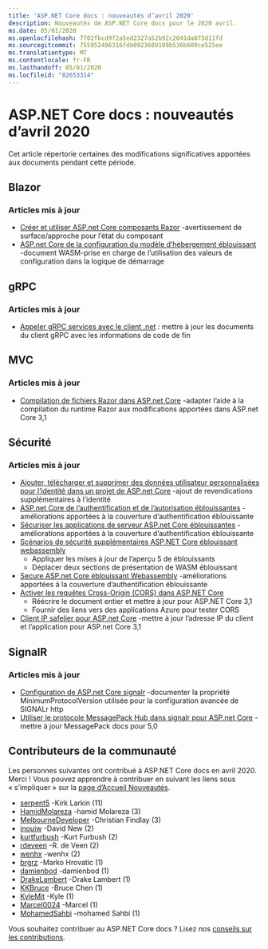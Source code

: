 ```yaml
---
title: 'ASP.NET Core docs : nouveautés d’avril 2020'
description: Nouveautés de ASP.NET Core docs pour le 2020 avril.
ms.date: 05/01/2020
ms.openlocfilehash: 7f02fbcd9f2a5ed2327a52b92c2041da073d11fd
ms.sourcegitcommit: 755952496316fdb0923689109b536b609ce525ee
ms.translationtype: MT
ms.contentlocale: fr-FR
ms.lasthandoff: 05/01/2020
ms.locfileid: "82653314"
---
```

# <a name="aspnet-core-docs-whats-new-for-april-2020"></a>ASP.NET Core docs : nouveautés d’avril 2020

Cet article répertorie certaines des modifications significatives apportées aux documents pendant cette période.

## <a name="blazor"></a>Blazor

### <a name="updated-articles"></a>Articles mis à jour

- [Créer et utiliser ASP.net Core composants Razor](../blazor/components.md) -avertissement de surface/approche pour l’état du composant
- [ASP.net Core de la configuration du modèle d’hébergement éblouissant](../blazor/hosting-model-configuration.md) -document WASM-prise en charge de l’utilisation des valeurs de configuration dans la logique de démarrage

## <a name="grpc"></a>gRPC

### <a name="updated-articles"></a>Articles mis à jour

- [Appeler gRPC services avec le client .net](../grpc/client.md) : mettre à jour les documents du client gRPC avec les informations de code de fin

## <a name="mvc"></a>MVC

### <a name="updated-articles"></a>Articles mis à jour

- [Compilation de fichiers Razor dans ASP.net Core](../mvc/views/view-compilation.md) -adapter l’aide à la compilation du runtime Razor aux modifications apportées dans ASP.net Core 3,1

## <a name="security"></a>Sécurité

### <a name="updated-articles"></a>Articles mis à jour

- [Ajouter, télécharger et supprimer des données utilisateur personnalisées pour l’identité dans un projet de ASP.net Core](../security/authentication/add-user-data.md) -ajout de revendications supplémentaires à l’identité
- [ASP.net Core de l’authentification et de l’autorisation éblouissantes](../security/blazor/index.md) -améliorations apportées à la couverture d’authentification éblouissante
- [Sécuriser les applications de serveur ASP.net Core éblouissantes](../security/blazor/server.md) -améliorations apportées à la couverture d’authentification éblouissante
- [Scénarios de sécurité supplémentaires ASP.NET Core éblouissant webassembly](../security/blazor/webassembly/additional-scenarios.md)
  - Appliquer les mises à jour de l’aperçu 5 de éblouissants
  - Déplacer deux sections de présentation de WASM éblouissant
- [Secure ASP.net Core éblouissant Webassembly](../security/blazor/webassembly/index.md) -améliorations apportées à la couverture d’authentification éblouissante
- [Activer les requêtes Cross-Origin (CORS) dans ASP.NET Core](../security/cors.md)
  - Réécrire le document entier et mettre à jour pour ASP.NET Core 3,1
  - Fournir des liens vers des applications Azure pour tester CORS
- [Client IP safelier pour ASP.net Core](../security/ip-safelist.md) -mettre à jour l’adresse IP du client et l’application pour ASP.net Core 3,1

## <a name="signalr"></a>SignalR

### <a name="updated-articles"></a>Articles mis à jour

- [Configuration de ASP.net Core signalr](../signalr/configuration.md) -documenter la propriété MinimumProtocolVersion utilisée pour la configuration avancée de SIGNALr http
- [Utiliser le protocole MessagePack Hub dans signalr pour ASP.net Core](../signalr/messagepackhubprotocol.md) -mettre à jour MessagePack docs pour 5,0

## <a name="community-contributors"></a>Contributeurs de la communauté

Les personnes suivantes ont contribué à ASP.NET Core docs en avril 2020. Merci ! Vous pouvez apprendre à contribuer en suivant les liens sous « s’impliquer » sur la [page d’Accueil Nouveautés](index.yml).

- [serpent5](https://github.com/serpent5) -Kirk Larkin (11)
- [HamidMolareza](https://github.com/HamidMolareza) -hamid Molareza (3)
- [MelbourneDeveloper](https://github.com/MelbourneDeveloper) -Christian Findlay (3)
- [inouiw](https://github.com/inouiw) -David New (2)
- [kurtfurbush](https://github.com/kurtfurbush) -Kurt Furbush (2)
- [rdeveen](https://github.com/rdeveen) -R. de Veen (2)
- [wenhx](https://github.com/wenhx) -wenhx (2)
- [brgrz](https://github.com/brgrz) -Marko Hrovatic (1)
- [damienbod](https://github.com/damienbod) -damienbod (1)
- [DrakeLambert](https://github.com/DrakeLambert) -Drake Lambert (1)
- [KKBruce](https://github.com/kkbruce) -Bruce Chen (1)
- [KyleMit](https://github.com/KyleMit) -Kyle (1)
- [Marcel0024](https://github.com/Marcel0024) -Marcel (1)
- [MohamedSahbi](https://github.com/MohamedSahbi) -mohamed Sahbi (1)

Vous souhaitez contribuer au ASP.NET Core docs ? Lisez nos [conseils sur les contributions](https://github.com/dotnet/AspNetCore.Docs/blob/master/CONTRIBUTING.md).
